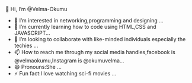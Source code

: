 👋 Hi, I’m @Velma-Okumu
- 👀 I’m interested in networking,programming and designing ...
- 🌱 I’m currently learning how to code using HTML,CSS and JAVASCRIPT...
- 💞️ I’m looking to collaborate with like-minded individuals especially the techies ...
- 📫 How to reach me  through my social media handles,facebook is @velmaokumu,Instagram is @okumuvelma...
- 😄 Pronouns:She ...
- ⚡ Fun fact:I love  watching sci-fi movies ...

<!---
Velma-Okumu/Velma-Okumu is a ✨ special ✨ repository because its `README.md` (this file) appears on your GitHub profile.
You can click the Preview link to take a look at your changes.
--->
